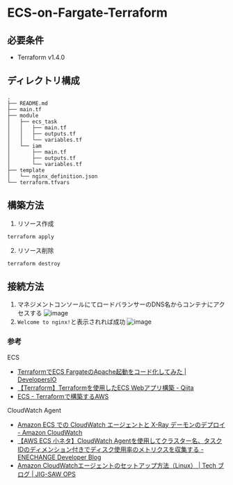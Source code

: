 # ECS-on-Fargate-Terraform

## 必要条件
- Terraform v1.4.0

## ディレクトリ構成
```
.
├── README.md
├── main.tf
├── module
│   ├── ecs_task
│   │   ├── main.tf
│   │   ├── outputs.tf
│   │   └── variables.tf
│   └── iam
│       ├── main.tf
│       ├── outputs.tf
│       └── variables.tf
├── template
│   └── nginx_definition.json
└── terraform.tfvars
```

## 構築方法
1. リソース作成
```
terraform apply
```

2. リソース削除
```
terraform destroy
```

## 接続方法
1. マネジメントコンソールにてロードバランサーのDNS名からコンテナにアクセスする
![image](https://user-images.githubusercontent.com/57606507/159903605-2c3c0957-7cdd-4b61-9f67-9c2cb154df03.png)
2. `Welcome to nginx!`と表示されれば成功
![image](https://user-images.githubusercontent.com/57606507/159902516-7116b75e-076c-4a9b-9fba-d8cdcf978915.png)


### 参考
ECS
- [TerraformでECS FargateのApache起動をコード化してみた \| DevelopersIO](https://dev.classmethod.jp/articles/terraform-ecs-fargate-apache-run/)
- [【Terraform】Terraformを使用したECS Webアプリ構築 \- Qiita](https://qiita.com/Shoma0210/items/b998a260c5d18839fb7a#ecs)
- [ECS \- Terraformで構築するAWS](https://y-ohgi.com/introduction-terraform/handson/ecs/)

CloudWatch Agent
- [Amazon ECS での CloudWatch エージェントと X\-Ray デーモンのデプロイ \- Amazon CloudWatch](https://docs.aws.amazon.com/ja_jp/AmazonCloudWatch/latest/monitoring/deploy_servicelens_CloudWatch_agent_deploy_ECS.html)
- [【AWS ECS 小ネタ】CloudWatch Agentを使用してクラスター名、タスクIDのディメンション付きでディスク使用率のメトリクスを収集する \- ENECHANGE Developer Blog](https://tech.enechange.co.jp/entry/2022/10/04/101051)
- [Amazon CloudWatchエージェントのセットアップ方法（Linux） \| Tech ブログ \| JIG\-SAW OPS](https://ops.jig-saw.com/tech-cate/amazon-cloudwatch-setup)